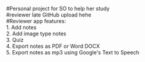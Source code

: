 #Personal project for SO to help her study                                                                                         
#reviewer late GitHub upload hehe                                                                                                                                                      
#Reviewer app features:                                                                                           
    1. Add notes                                                                                              
    2. Add image type notes                                                                                
    3. Quiz                                                                      
    4. Export notes as PDF or Word DOCX                                                                              
    5. Export notes as mp3 using Google's Text to Speech                                                                          
